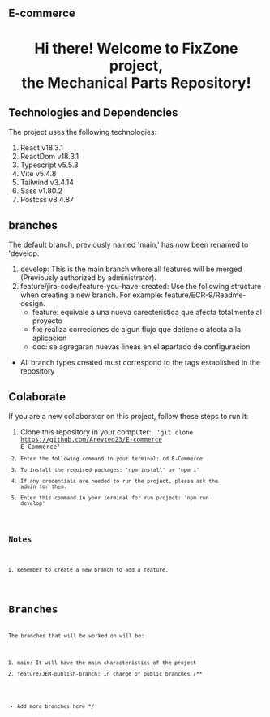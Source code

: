 ## E-commerce
<h1 align="center">Hi there! Welcome to FixZone project, <br/> the Mechanical Parts Repository!</h1>

## Technologies and Dependencies
The project uses the following technologies:

1. React v18.3.1
2. ReactDom v18.3.1
3. Typescript v5.5.3
4. Vite v5.4.8
5. Tailwind v3.4.14
6. Sass v1.80.2
7. Postcss v8.4.87

## branches
The default branch, previously named 'main,' has now been renamed to 'develop.
1. develop: This is the main branch where all features will be merged (Previously authorized by administrator).
2. feature/jira-code/feature-you-have-created: Use the following structure when creating a new branch. For example: feature/ECR-9/Readme-design.
    * feature: equivale a una nueva carecteristica que afecta totalmente al proyecto
    * fix: realiza correciones de algun flujo que detiene o afecta a la aplicacion
    * doc: se agregaran nuevas lineas en el apartado de configuracion
* All branch types created must correspond to the tags established in the repository 


## Colaborate
If you are a new collaborator on this project, follow these steps to run it:

1. Clone this repository in your computer: <code> 'git clone https://github.com/Arevted23/E-commerce E-Commerce' <code>
2. Enter the following command in your terminal: cd E-Commerce
3. To install the required packages: 'npm install' or 'npm i'
4. If any credentials are needed to run the project, please ask the admin for them.
5. Enter this command in your terminal for run project: 'npm run develop'

## Notes
1. Remember to create a new branch to add a feature.

# Branches
The branches that will be worked on will be: 
1. main: It will have the main characteristics of the project
2. feature/JEM-publish-branch: In charge of public branches
/**
* Add more branches here
*/

